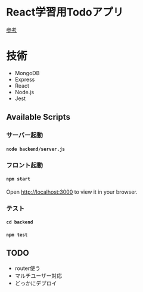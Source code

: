 # React学習用Todoアプリ
[参考](https://developer.mozilla.org/ja/docs/Learn/Tools_and_testing/Client-side_JavaScript_frameworks/React_todo_list_beginning)

# 技術
- MongoDB
- Express
- React
- Node.js
- Jest
  
## Available Scripts
### サーバー起動
#### `node backend/server.js`

### フロント起動 
#### `npm start`  
Open [http://localhost:3000](http://localhost:3000) to view it in your browser.

### テスト
#### `cd backend`
#### `npm test`

## TODO
- router使う
- マルチユーザー対応
- どっかにデプロイ
